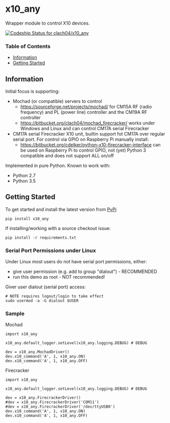 # x10_any

Wrapper module to control X10 devices.

[ ![Codeship Status for clach04/x10_any](https://codeship.com/projects/f7535da0-2dd5-0134-789e-12bd9e093a4a/status?branch=master)](https://codeship.com/projects/163630)

### Table of Contents
* [Information](#information)
* [Getting Started](#getting-started)


## Information

Initial focus is supporting:
  * Mochad (or compatible) servers to control
      * https://sourceforge.net/projects/mochad/ for CM15A RF (radio frequency) and PL (power line) controller and the CM19A RF controller
      * https://bitbucket.org/clach04/mochad_firecracker/ works under Windows and Linux and can control CM17A serial Firecracker
  * CM17A serial Firecracker X10 unit, builtin support fot CM17A over regular serial port. For control via GPIO on Raspberry Pi manually install:
      * https://bitbucket.org/cdelker/python-x10-firecracker-interface can be used on Raspberry Pi to control GPIO, not (yet) Python 3 compatible and does not support ALL on/off

Implemented in pure Python. Known to work with:

  * Python 2.7
  * Python 3.5

## Getting Started

To get started and install the latest version from
[PyPi](https://pypi.python.org/pypi/x10_any/)

    pip install x10_any

If installing/working with a source checkout issue:

    pip install -r requirements.txt

### Serial Port Permissions under Linux

Under Linux most users do not have serial port permissions,
either:

  * give user permission (e.g. add to group "dialout") - RECOMMENDED
  * run this demo as root - NOT recommended!

Giver user dialout (serial port) access:

    # NOTE requires logout/login to take effect
    sudo usermod -a -G dialout $USER

### Sample

Mochad

    import x10_any
    
    x10_any.default_logger.setLevel(x10_any.logging.DEBUG) # DEBUG
    
    dev = x10_any.MochadDriver()
    dev.x10_command('A', 1, x10_any.ON)
    dev.x10_command('A', 1, x10_any.OFF)

Firecracker

    import x10_any
    
    x10_any.default_logger.setLevel(x10_any.logging.DEBUG) # DEBUG
    
    dev = x10_any.FirecrackerDriver()
    #dev = x10_any.FirecrackerDriver('COM11')
    #dev = x10_any.FirecrackerDriver('/dev/ttyUSB0')
    dev.x10_command('A', 1, x10_any.ON)
    dev.x10_command('A', 1, x10_any.OFF)

